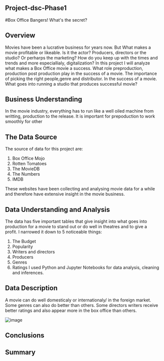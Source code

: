 ## Project-dsc-Phase1
#Box Office Bangers! What's the secret?
## Overview
Movies have been a lucrative business for years now. But What makes a movie profitable or likeable.
Is it the actor? Producers, directors or the studio? Or perharps the marketing? 
How do you keep up with the times and trends and more especiallialy, digitalization?
In this project I will analyze what makes a Box Office movie a success. What role preproduction, production post production play in the success of a movie. The importance of picking the right people,genre and distributor. In the success of a movie. What goes into running a studio that produces successful movie?
## Business Understanding
In the movie industry, everything has to run like a well oiled machine from writting, production to the release. It is important for prepoduction to work smoothly for other
## The Data Source
The source of data for this project are:
1. Box Office Mojo
2. Rotten Tomatoes
3. The MovieDB
4. The Numbers
5. IMDB

These websites have been collecting and analysing movie data for a while and therefore have extensive insight in the movie business.

## Data Understanding and Analysis
The data has five important tables that give insight into what goes into production for a movie to stand out or do well in theatres and to give a profit.
I narrowed it down to 5 noticeable things:
1. The Budget
2. Popularity
3. Writers and directors
4. Producers
5. Genres
6. Ratings
I used Python and Jupyter Notebooks for data analysis, cleaning and inferences.


## Data Description
A movie can do well domesticaly or internationaly/ in the foreign market. 
Some genres can also do better than others. 
Some directors writers receive better ratings and also appear more in the box office than others.

![image](https://user-images.githubusercontent.com/109651216/186856158-1704a85e-555e-418d-bde2-efd947ed35c7.png)


## Conclusions
## Summary
